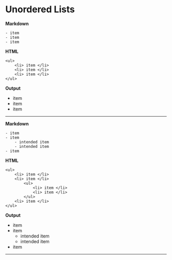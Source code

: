 # Unordered Lists

**Markdown**

    - item
    - item
    - item

**HTML**

    <ul>
        <li> item </li>
        <li> item </li>
        <li> item </li>
    </ul>

**Output**
- item
- item
- item

---

**Markdown**  

    - item
    - item
        - intended item  
        - intended item  
    - item

**HTML**

    <ul>
        <li> item </li>
        <li> item </li>
            <ul>
                <li> item </li>
                <li> item </li>
            </ul>
        <li> item </li>
    </ul>

**Output**
- item
- item
   - intended item
   - intended item
- item

---
